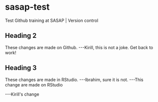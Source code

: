 # sasap-test
Test Github training at SASAP | Version control

## Heading 2
These changes are made on Github.
---Kirill, this is not a joke. Get back to work!
## Heading 3
These changes are made in RStudio.
---Ibrahim, sure it is not.
---This change are made on RStudio

---Kirill's change